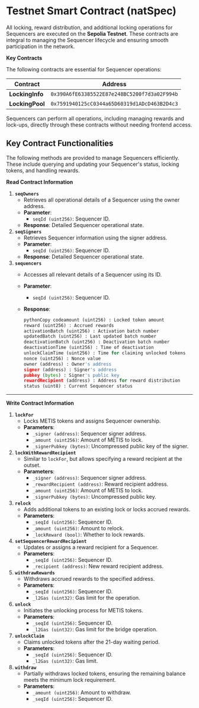 # Testnet Smart Contract (natSpec)

All locking, reward distribution, and additional locking operations for Sequencers are executed on the **Sepolia Testnet**. These contracts are integral to managing the Sequencer lifecycle and ensuring smooth participation in the network.

**Key Contracts**

The following contracts are essential for Sequencer operations:

| **Contract**    | **Address**                                  |
| --------------- | -------------------------------------------- |
| **LockingInfo** | `0x390A6fE63385522E87e248BC5200f7d3a02F994b` |
| **LockingPool** | `0x7591940125cC0344a65D60319d1ADcD463B2D4c3` |

Sequencers can perform all operations, including managing rewards and lock-ups, directly through these contracts without needing frontend access.

## **Key Contract Functionalities**

The following methods are provided to manage Sequencers efficiently. These include querying and updating your Sequencer's status, locking tokens, and handling rewards.

**Read Contract Information**

1. **`seqOwners`**
   * Retrieves all operational details of a Sequencer using the owner address.
   * **Parameter**:
     * `seqId (uint256)`: Sequencer ID.
   * **Response**: Detailed Sequencer operational state.
2. **`seqSigners`**
   * Retrieves Sequencer information using the signer address.
   * **Parameter**:
     * `seqId (uint256)`: Sequencer ID.
   * **Response**: Detailed Sequencer operational state.
3. **`sequencers`**
   * Accesses all relevant details of a Sequencer using its ID.
   * **Parameter**:
     * `seqId (uint256)`: Sequencer ID.
   *   **Response**:

       ```python
       pythonCopy codeamount (uint256) : Locked token amount
       reward (uint256) : Accrued rewards
       activationBatch (uint256) : Activation batch number
       updatedBatch (uint256) : Last updated batch number
       deactivationBatch (uint256) : Deactivation batch number
       deactivationTime (uint256) : Time of deactivation
       unlockClaimTime (uint256) : Time for claiming unlocked tokens
       nonce (uint256) : Nonce value
       owner (address) : Owner's address
       signer (address) : Signer's address
       pubkey (bytes) : Signer's public key
       rewardRecipient (address) : Address for reward distribution
       status (uint8) : Current Sequencer status
       ```

***

**Write Contract Information**

1. **`lockFor`**
   * Locks METIS tokens and assigns Sequencer ownership.
   * **Parameters**:
     * `_signer (address)`: Sequencer signer address.
     * `_amount (uint256)`: Amount of METIS to lock.
     * `_signerPubkey (bytes)`: Uncompressed public key of the signer.
2. **`lockWithRewardRecipient`**
   * Similar to `lockFor`, but allows specifying a reward recipient at the outset.
   * **Parameters**:
     * `_signer (address)`: Sequencer signer address.
     * `_rewardRecipient (address)`: Reward recipient address.
     * `_amount (uint256)`: Amount of METIS to lock.
     * `_signerPubkey (bytes)`: Uncompressed public key.
3. **`relock`**
   * Adds additional tokens to an existing lock or locks accrued rewards.
   * **Parameters**:
     * `_seqId (uint256)`: Sequencer ID.
     * `_amount (uint256)`: Amount to relock.
     * `_lockReward (bool)`: Whether to lock rewards.
4. **`setSequencerRewardRecipient`**
   * Updates or assigns a reward recipient for a Sequencer.
   * **Parameters**:
     * `_seqId (uint256)`: Sequencer ID.
     * `_recipient (address)`: New reward recipient address.
5. **`withdrawRewards`**
   * Withdraws accrued rewards to the specified address.
   * **Parameters**:
     * `_seqId (uint256)`: Sequencer ID.
     * `_l2Gas (uint32)`: Gas limit for the operation.
6. **`unlock`**
   * Initiates the unlocking process for METIS tokens.
   * **Parameters**:
     * `_seqId (uint256)`: Sequencer ID.
     * `_l2Gas (uint32)`: Gas limit for the bridge operation.
7. **`unlockClaim`**
   * Claims unlocked tokens after the 21-day waiting period.
   * **Parameters**:
     * `_seqId (uint256)`: Sequencer ID.
     * `_l2Gas (uint32)`: Gas limit.
8. **`withdraw`**
   * Partially withdraws locked tokens, ensuring the remaining balance meets the minimum lock requirement.
   * **Parameters**:
     * `_amount (uint256)`: Amount to withdraw.
     * `_seqId (uint256)`: Sequencer ID.
